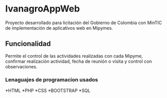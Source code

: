 # IvanagroAppWeb

Proyecto desarrollado para licitación del Gobierno de Colombia con MinTIC de implementación de aplicativos web en Mipymes.

## Funcionalidad

Permite el control de las actividades realizadas con cada Mipyme, confirmar realización actividad, fecha de reunión o visita y control con observaciones.

### Lenaguajes de programacion usados

*HTML
*PHP
*CSS
*BOOTSTRAP
*SQL


